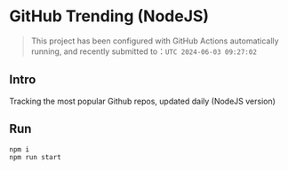 # GitHub Trending (NodeJS)

> This project has been configured with GitHub Actions automatically running, and recently submitted to：`UTC 2024-06-03 09:27:02`

## Intro

Tracking the most popular Github repos, updated daily (NodeJS version)

## Run

```bash
npm i
npm run start
```
